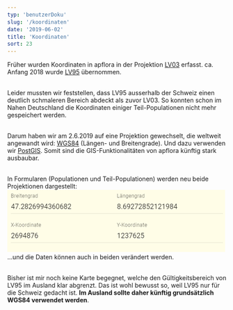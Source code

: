 ```yaml
---
typ: 'benutzerDoku'
slug: '/koordinaten'
date: '2019-06-02'
title: 'Koordinaten'
sort: 23
---
```


Früher wurden Koordinaten in apflora in der Projektion [LV03](https://www.swisstopo.admin.ch/de/wissen-fakten/geodaesie-vermessung/bezugsrahmen/lokal/lv03.html) erfasst. ca. Anfang 2018 wurde [LV95](https://www.swisstopo.admin.ch/de/wissen-fakten/geodaesie-vermessung/bezugsrahmen/lokal/lv95.html) übernommen.<br/><br/>

Leider mussten wir feststellen, dass LV95 ausserhalb der Schweiz einen deutlich schmaleren Bereich abdeckt als zuvor LV03. So konnten schon im Nahen Deutschland die Koordinaten einiger Teil-Populationen nicht mehr gespeichert werden.<br/><br/>

Darum haben wir am 2.6.2019 auf eine Projektion gewechselt, die weltweit angewandt wird: [WGS84](https://de.wikipedia.org/wiki/World_Geodetic_System_1984) (Längen- und Breitengrade). Und dazu verwenden wir [PostGIS](https://de.wikipedia.org/wiki/PostGIS). Somit sind die GIS-Funktionalitäten von apflora künftig stark ausbaubar.<br/><br/>

In Formularen (Populationen und Teil-Populationen) werden neu beide Projektionen dargestellt:
![Koordinaten-Felder](coordinates.png)
...und die Daten können auch in beiden verändert werden.<br/><br/>

Bisher ist mir noch keine Karte begegnet, welche den Gültigkeitsbereich von LV95 im Ausland klar abgrenzt. Das ist wohl bewusst so, weil LV95 nur für die Schweiz gedacht ist. **Im Ausland sollte daher künftig grundsätzlich WGS84 verwendet werden**.
